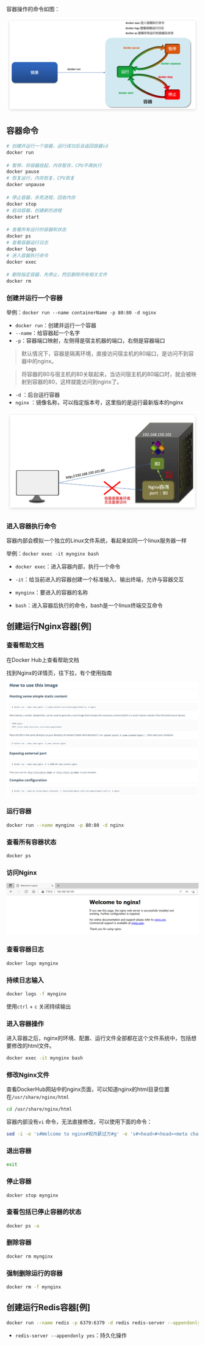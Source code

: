 

容器操作的命令如图：

![](assets/Docker容器操作/27226651b9edadd31b341918c5685b0a_MD5.png)



## 容器命令

```bash
# 创建并运行一个容器，运行成功后会返回容器id
docker run

# 暂停，将容器挂起，内存暂存，CPU不再执行
docker pause
# 恢复运行，内存恢复，CPU恢复
docker unpause

# 停止容器，杀死进程，回收内存
docker stop
# 启动容器，创建新的进程
docker start

# 查看所有运行的容器和状态
docker ps
# 查看容器运行日志
docker logs
# 进入容器执行命令
docker exec

# 删除指定容器，先停止，然后删除所有相关文件
docker rm
```


### 创建并运行一个容器

举例：`docker run --name containerName -p 80:80 -d nginx`

* `docker run`：创建并运行一个容器
* `--name`：给容器起一个名字
* `-p`：容器端口映射，左侧得是宿主机器的端口，右侧是容器端口

> 默认情况下，容器是隔离环境，直接访问宿主机的80端口，是访问不到容器中的nginx。

> 将容器的80与宿主机的80关联起来，当访问宿主机的80端口时，就会被映射到容器的80，这样就能访问到nginx了。

* `-d` ：后台运行容器
* `nginx` ：镜像名称，可以指定版本号，这里指的是运行最新版本的nginx

![](assets/Docker容器操作/5f2471fdfeee57c3e53a83584bbd6267_MD5.png)

### 进入容器执行命令

容器内部会模拟一个独立的Linux文件系统，看起来如同一个linux服务器一样

举例：`docker exec -it mynginx bash` 

* `docker exec`：进入容器内部，执行一个命令
* `-it`：给当前进入的容器创建一个标准输入、输出终端，允许与容器交互
* `mynginx`：要进入的容器的名称

* `bash`：进入容器后执行的命令，bash是一个linux终端交互命令





## 创建运行Nginx容器\[例\]

### 查看帮助文档

在Docker Hub上查看帮助文档

找到Nginx的详情页，往下拉，有个使用指南

![](assets/Docker容器操作/93a690d05ad7024dc148c449ef0cb887_MD5.png)

### 运行容器

```bash
docker run --name mynginx -p 80:80 -d nginx
```


### 查看所有容器状态

```bash
docker ps
```


### 访问Nginx

![](assets/Docker容器操作/5c04019de67d0ab577946fb7ca591769_MD5.png)



### 查看容器日志

```bash
docker logs mynginx
```


### 持续日志输入

```bash
docker logs -f mynginx
```

使用`ctrl` + `c` 关闭持续输出



### 进入容器操作

进入容器之后，nginx的环境、配置、运行文件全部都在这个文件系统中，包括想要修改的html文件。

```bash
docker exec -it mynginx bash
```


### 修改Nginx文件

查看DockerHub网站中的nginx页面，可以知道nginx的html目录位置在`/usr/share/nginx/html`

```bash
cd /usr/share/nginx/html
```


容器内部没有`vi` 命令，无法直接修改，可以使用下面的命令：

```bash
sed -i -e 's#Welcome to nginx#祝月薪过万#g' -e 's#<head>#<head><meta charset="utf-8">#g' index.html
```


### 退出容器

```bash
exit
```


### 停止容器

```bash
docker stop mynginx
```


### 查看包括已停止容器的状态

```bash
docker ps -a
```


### 删除容器

```bash
docker rm mynginx
```


### 强制删除运行的容器

```bash
docker rm -f mynginx
```


## 创建运行Redis容器\[例\]

```bash
docker run --name redis -p 6379:6379 -d redis redis-server --appendonly yes
```

* `redis-server --appendonly yes`：持久化操作